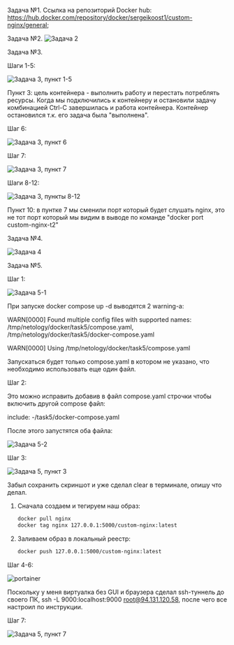 Задача №1.
Ссылка на репозиторий Docker hub: https://hub.docker.com/repository/docker/sergeikoost1/custom-nginx/general;

Задача №2.
![Задача 2](https://github.com/user-attachments/assets/1546058e-754b-4235-8f69-c661309aaa18)

Задача №3.

Шаги 1-5:

![Задача 3, пункт 1-5](https://github.com/user-attachments/assets/8f1d561f-e418-4423-a100-195840d63769)

Пункт 3: цель контейнера - выполнить работу и перестать потреблять ресурсы. Когда мы подключились к контейнеру и остановили задачу комбинацией Ctrl-C завершилась и работа контейнера. Контейнер остановился т.к. его задача была "выполнена". 

Шаг 6:

![Задача 3, пункт 6](https://github.com/user-attachments/assets/888f2a66-c866-4a9d-8fa0-2c9a511a5460)


 Шаг 7:

![Задача 3, пункт 7](https://github.com/user-attachments/assets/f8cc1069-5fab-408e-96dc-7a7487d12bbd)


Шаги 8-12:

![Задача 3, пункты 8-12](https://github.com/user-attachments/assets/3e7ff3da-9a98-48fa-83b7-1a1f4c85f31c)

Пункт 10: в пунтке 7 мы сменили порт который будет слушать nginx, это не тот порт который мы видим в выводе по команде "docker port custom-nginx-t2"

Задача №4.

![Задача 4](https://github.com/user-attachments/assets/f717ef26-d5e7-4cae-b87c-4197af54bea4)

Задача №5.

Шаг 1:

![Задача 5-1](https://github.com/user-attachments/assets/aa580b39-952c-4c34-91a0-226e84b3016a)

При запуске docker compose up -d выводятся 2 warning-а:


WARN[0000] Found multiple config files with supported names: /tmp/netology/docker/task5/compose.yaml, /tmp/netology/docker/task5/docker-compose.yaml

WARN[0000] Using /tmp/netology/docker/task5/compose.yaml


Запускаться будет только compose.yaml в котором не указано, что необходимо использовать еще один файл. 

Шаг 2:


Это можно исправить добавив в файл compose.yaml строчки чтобы включить другой compose файл:


include:
  -/task5/docker-compose.yaml






После этого запустятся оба файла:

![Задача 5-2](https://github.com/user-attachments/assets/277032aa-15cf-4de5-93d2-36e8ce6960f0)


Шаг 3:

![Задача 5, пункт 3](https://github.com/user-attachments/assets/d4fc5c2a-bd17-4466-befa-801d96422a04)


Забыл сохранить скриншот и уже сделал clear в терминале, опишу что делал. 

1. Сначала создаем и тегируем наш образ:
    ```bash
    docker pull nginx
    docker tag nginx 127.0.0.1:5000/custom-nginx:latest
    ```
2. Заливаем образ в локальный реестр:
    ```bash
    docker push 127.0.0.1:5000/custom-nginx:latest
    ```


Шаг 4-6:

![portainer](https://github.com/user-attachments/assets/e6723424-7e57-4b90-828b-51e997555957)


Поскольку у меня виртуалка без GUI и браузера сделал ssh-туннель до своего ПК, ssh -L 9000:localhost:9000 root@94.131.120.58, после чего все настроил по инструкции. 

Шаг 7:

![Задача 5, пункт 7](https://github.com/user-attachments/assets/0f283c98-d92f-462b-8908-5e9db5673b7c)

